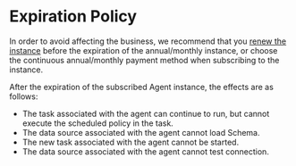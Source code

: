 # Expiration Policy

In order to avoid affecting the business, we recommend that you [renew the instance](renew-subscribe.md) before the expiration of the annual/monthly instance, or choose the continuous annual/monthly payment method when subscribing to the instance.



After the expiration of the subscribed Agent instance, the effects are as follows:

* The task associated with the agent can continue to run, but cannot execute the scheduled policy in the task.
* The data source associated with the agent cannot load Schema.
* The new task associated with the agent cannot be started.
* The data source associated with the agent cannot test connection.